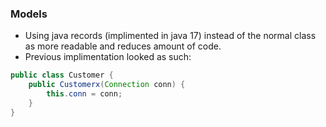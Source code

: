 ### Models
* Using java records (implimented in java 17) instead of the normal class as more readable and reduces amount of code.
* Previous implimentation looked as such:
```java
public class Customer {
    public Customerx(Connection conn) {
        this.conn = conn;
    }
}
    
```
